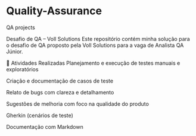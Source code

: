 # Quality-Assurance
QA projects

Desafio de QA – Voll Solutions
Este repositório contém minha solução para o desafio de QA proposto pela Voll Solutions para a vaga de Analista QA Júnior.

🧪 Atividades Realizadas
Planejamento e execução de testes manuais e exploratórios

Criação e documentação de casos de teste

Relato de bugs com clareza e detalhamento

Sugestões de melhoria com foco na qualidade do produto


Gherkin (cenários de teste)

Documentação com Markdown



